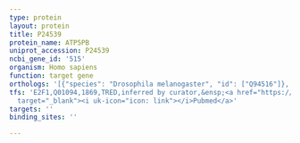 ```yaml
---
type: protein
layout: protein
title: P24539
protein_name: ATP5PB
uniprot_accession: P24539
ncbi_gene_id: '515'
organism: Homo sapiens
function: target gene
orthologs: '[{"species": "Drosophila melanogaster", "id": ["Q94516"]}, {"species": "Caenorhabditis elegans", "id": ["Q20053", "Q19126"]}, {"species": "Mus musculus", "id": ["Q9CQQ7"]}, {"species": "Rattus norvegicus", "id": ["P19511"]}, {"species": "Saccharomyces cerevisiae", "id": ["<a href=\"/protein/p05626\">P05626</a>"]}]'
tfs: 'E2F1,Q01094,1869,TRED,inferred by curator,&ensp;<a href="https://www.ncbi.nlm.nih.gov/pubmed/?term=17202159%5Buid%5D"
  target="_blank"><i uk-icon="icon: link"></i>Pubmed</a>'
targets: ''
binding_sites: ''

---
```

